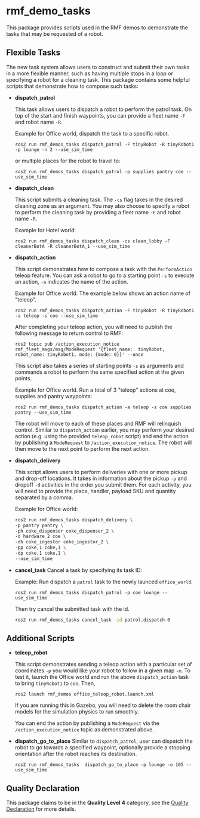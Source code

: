 # rmf\_demo\_tasks

This package provides scripts used in the RMF demos to demonstrate the tasks that may be requested of a robot.

## Flexible Tasks

The new task system allows users to construct and submit their own tasks in a more flexible manner, such as having multiple stops in a loop or specifying a robot for a cleaning task. This package contains some helpful scripts that demonstrate how to compose such tasks:

- **dispatch_patrol**

  This task allows users to dispatch a robot to perform the patrol task. On top of the start and finish waypoints, you can provide a fleet name `-F` and robot name `-R`.

  Example for Office world, dispatch the task to a specific robot.
  ```
  ros2 run rmf_demos_tasks dispatch_patrol -F tinyRobot -R tinyRobot1 -p lounge -n 2 --use_sim_time
  ```

  or multiple places for the robot to travel to:
  ```
  ros2 run rmf_demos_tasks dispatch_patrol -p supplies pantry coe --use_sim_time
  ```

- **dispatch_clean**

  This script submits a cleaning task. The `-cs` flag takes in the desired cleaning zone as an argument. You may also choose to specify a robot to perform the cleaning task by providing a fleet name `-F` and robot name `-R`.

  Example for Hotel world:
  ```
  ros2 run rmf_demos_tasks dispatch_clean -cs clean_lobby -F cleanerBotA -R cleanerBotA_1 --use_sim_time
  ```

- **dispatch_action**

  This script demonstrates how to compose a task with the `PerformAction` teleop feature. You can ask a robot to go to a starting point `-s` to execute an action, `-a` indicates the name of the action.

  Example for Office world. The example below shows an action name of "teleop".
  ```
  ros2 run rmf_demos_tasks dispatch_action -F tinyRobot -R tinyRobot1 -a teleop -s coe --use_sim_time
  ```

  After completing your teleop action, you will need to publish the following message to return control to RMF:
  ```
  ros2 topic pub /action_execution_notice rmf_fleet_msgs/msg/ModeRequest '{fleet_name:  tinyRobot, robot_name: tinyRobot1, mode: {mode: 0}}' --once
  ```

  This script also takes a series of starting points `-s` as arguments and commands a robot to perform the same specified action at the given points.

  Example for Office world. Run a total of 3 "teleop" actions at coe, supplies and pantry waypoints:
  ```
  ros2 run rmf_demos_tasks dispatch_action -a teleop -s coe supplies pantry --use_sim_time
  ```

  The robot will move to each of these places and RMF will relinquish control. Similar to `dispatch_action` earlier, you may perform your desired action (e.g. using the provided `teleop_robot` script) and end the action by publishing a `ModeRequest` to `/action_execution_notice`. The robot will then move to the next point to perform the next action.

- **dispatch_delivery**

  This script allows users to perform deliveries with one or more pickup and drop-off locations. It takes in information about the pickup `-p` and dropoff `-d` activities in the order you submit them. For each activity, you will need to provide the place, handler, payload SKU and quantity separated by a comma.

  Example for Office world:
  ```bash
  ros2 run rmf_demos_tasks dispatch_delivery \
  -p pantry pantry \
  -ph coke_dispenser coke_dispenser_2 \
  -d hardware_2 coe \
  -dh coke_ingestor coke_ingestor_2 \
  -pp coke,1 coke,1 \
  -dp coke,1 coke,1 \
  --use_sim_time
  ```

- **cancel_task**
  Cancel a task by specifying its task ID:
  
  Example: Run dispatch a `patrol` task to the newly launced `office_world`.
  ```
  ros2 run rmf_demos_tasks dispatch_patrol -p coe lounge --use_sim_time
  ```

  Then try cancel the submitted task with the id.
  ```bash
  ros2 run rmf_demos_tasks cancel_task -id patrol.dispatch-0
  ```

## Additional Scripts

- **teleop_robot**

  This script demonstrates sending a teleop action with a particular set of coordinates `-p` you would like your robot to follow in a given map `-m`. To test it, launch the Office world and run the above `dispatch_action` task to bring `tinyRobot1` to `coe`. Then,
  ```
  ros2 launch rmf_demos office_teleop_robot.launch.xml
  ```
  If you are running this in Gazebo, you will need to delete the room chair models for the simulation physics to run smoothly.

  You can end the action by publishing a `ModeRequest` via the `/action_execution_notice` topic as demonstrated above.

- **dispatch_go_to_place**
  Similar to `dispatch_patrol`, user can dispatch the robot to go towards a specified waypoint, optionally provide a stopping orientation after the robot reaches its destination.

  ```
  ros2 run rmf_demos_tasks  dispatch_go_to_place -p lounge -o 105 --use_sim_time
  ```

## Quality Declaration

This package claims to be in the **Quality Level 4** category, see the [Quality Declaration](./QUALITY_DECLARATION.md) for more details.
